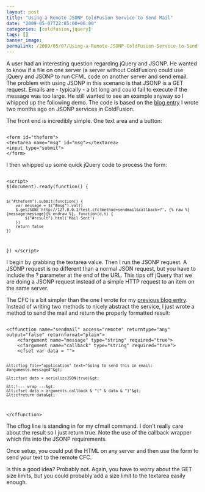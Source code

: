 ```yaml
---
layout: post
title: "Using a Remote JSONP ColdFusion Service to Send Mail"
date: "2009-05-07T22:05:00+06:00"
categories: [coldfusion,jquery]
tags: []
banner_image: 
permalink: /2009/05/07/Using-a-Remote-JSONP-ColdFusion-Service-to-Send-Mail
---
```


A user had an interesting question regarding jQuery and JSONP. He wanted to know if a file on one server (a server without ColdFusion) could use jQuery and JSONP to run CFML code on another server and send email. The problem with using JSONP in this scenario is that JSONP is a GET request. Emails are - typically - a bit long and could fail to execute if the message was too large. He still wanted to see an example anyway so I whipped up the following demo. The code is based on the <a href="http://www.raymondcamden.com/index.cfm/2009/3/11/Writing-a-JSONP-service-in-ColdFusion">blog entry</a> I wrote two months ago on JSONP services in ColdFusion. 

The front end is incredibly simple. One text area and a button:

<code>
&lt;form id="theform"&gt;
&lt;textarea name="msg" id="msg"&gt;&lt;/textarea&gt;
&lt;input type="submit"&gt;	
&lt;/form&gt;
</code>

I then whipped up some quick jQuery code to process the form:

<code>
&lt;script&gt;
$(document).ready(function() {

	$("#theform").submit(function() {
		var message = $("#msg").val()
		$.getJSON('http://127.0.0.1/test.cfc?method=sendmail&callback=?', {% raw %}{message:message}{% endraw %}, function(d,t) {
			$("#result").html('Mail Sent')
		})
		return false
	})
})
&lt;/script&gt;
</code>

I begin by grabbing the textarea value. Then I run the JSONP request. A JSONP request is no different than a normal JSON request, but you have to include the ? parameter at the end of the URL. This tips off jQuery that we are doing a JSONP request instead of a simple HTTP request to an item on the same server. 

The CFC is a bit simpler than the one I wrote for my <a href="http://www.coldfusionjedi.com/index.cfm/2009/3/11/Writing-a-JSONP-service-in-ColdFusion">previous blog entry</a>. Instead of writing two methods to nicely abstract the service, I just wrote a method to send the mail and return the properly formatted result:

<code>
&lt;cffunction name="sendmail" access="remote" returntype="any" output="false" returnformat="plain"&gt;
	&lt;cfargument name="message" type="string" required="true"&gt;
	&lt;cfargument name="callback" type="string" required="true"&gt;
	&lt;cfset var data = ""&gt;
	
	&lt;cflog file="application" text="Going to send this in email: #arguments.message#"&gt;

	&lt;cfset data = serializeJSON(true)&gt;
   
	&lt;!--- wrap ---&gt;
	&lt;cfset data = arguments.callback & "(" & data & ")"&gt;
	&lt;cfreturn data&gt;
&lt;/cffunction&gt;
</code>

The cflog line is standing in for my cfmail command. I don't really care about the result so I just return true. Note the use of the callback wrapper which fits into the JSONP requirements. 

Once setup, you could put the HTML on any server and then use the form to send your text to the remote CFC. 

Is this a good idea? Probably not. Again, you have to worry about the GET size limits, but you could probably add a size limit to the textarea easily enough.